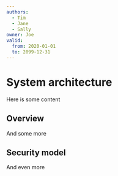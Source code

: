 ```yaml
---
authors:
  - Tim
  - Jane
  - Sally
owner: Joe
valid:
  from: 2020-01-01
  to: 2099-12-31
---
```


# System architecture

Here is some content

## Overview

And some more

## Security model

And even more
